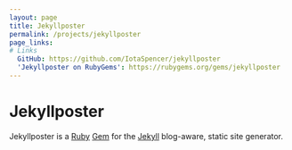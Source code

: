 ```yaml
---
layout: page
title: Jekyllposter
permalink: /projects/jekyllposter
page_links:
# Links
  GitHub: https://github.com/IotaSpencer/jekyllposter
  'Jekyllposter on RubyGems': https://rubygems.org/gems/jekyllposter
---
```

# Jekyllposter

Jekyllposter is a [Ruby](https://ruby-lang.com/) [Gem](https://rubygems.org/) for the [Jekyll](https://jekyllrb.com) blog-aware, static site generator.